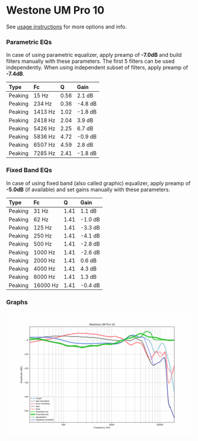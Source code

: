 # Westone UM Pro 10
See [usage instructions](https://github.com/jaakkopasanen/AutoEq#usage) for more options and info.

### Parametric EQs
In case of using parametric equalizer, apply preamp of **-7.0dB** and build filters manually
with these parameters. The first 5 filters can be used independently.
When using independent subset of filters, apply preamp of **-7.4dB**.

| Type    | Fc      |    Q | Gain    |
|:--------|:--------|:-----|:--------|
| Peaking | 15 Hz   | 0.56 | 2.1 dB  |
| Peaking | 234 Hz  | 0.36 | -4.8 dB |
| Peaking | 1413 Hz | 1.02 | -1.8 dB |
| Peaking | 2418 Hz | 2.04 | 3.9 dB  |
| Peaking | 5426 Hz | 2.25 | 6.7 dB  |
| Peaking | 5836 Hz | 4.72 | -0.9 dB |
| Peaking | 6507 Hz | 4.59 | 2.8 dB  |
| Peaking | 7285 Hz | 2.41 | -1.8 dB |

### Fixed Band EQs
In case of using fixed band (also called graphic) equalizer, apply preamp of **-5.0dB**
(if available) and set gains manually with these parameters.

| Type    | Fc       |    Q | Gain    |
|:--------|:---------|:-----|:--------|
| Peaking | 31 Hz    | 1.41 | 1.1 dB  |
| Peaking | 62 Hz    | 1.41 | -1.0 dB |
| Peaking | 125 Hz   | 1.41 | -3.3 dB |
| Peaking | 250 Hz   | 1.41 | -4.1 dB |
| Peaking | 500 Hz   | 1.41 | -2.8 dB |
| Peaking | 1000 Hz  | 1.41 | -2.6 dB |
| Peaking | 2000 Hz  | 1.41 | 0.6 dB  |
| Peaking | 4000 Hz  | 1.41 | 4.3 dB  |
| Peaking | 8000 Hz  | 1.41 | 1.3 dB  |
| Peaking | 16000 Hz | 1.41 | -0.4 dB |

### Graphs
![](./Westone%20UM%20Pro%2010.png)